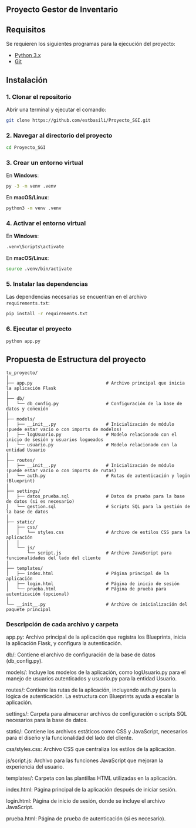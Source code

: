 ## Proyecto Gestor de Inventario

## Requisitos

Se requieren los siguientes programas para la ejecución del proyecto:

- [Python 3.x](https://www.python.org/downloads/)
- [Git](https://git-scm.com/)

## Instalación

### 1. Clonar el repositorio

Abrir una terminal y ejecutar el comando:

```bash
git clone https://github.com/estbasili/Proyecto_SGI.git
```

### 2. Navegar al directorio del proyecto

```bash
cd Proyecto_SGI
```

### 3. Crear un entorno virtual

En **Windows**:

```bash
py -3 -m venv .venv
```

En **macOS/Linux**:

```bash
python3 -m venv .venv
```

### 4. Activar el entorno virtual

En **Windows**:

```bash
.venv\Scripts\activate
```

En **macOS/Linux**:

```bash
source .venv/bin/activate
```

### 5. Instalar las dependencias

Las dependencias necesarias se encuentran en el archivo `requirements.txt`:

```bash
pip install -r requirements.txt
```

### 6. Ejecutar el proyecto

```bash
python app.py
```

##  Propuesta de Estructura del proyecto
```
tu_proyecto/
│
├── app.py                            # Archivo principal que inicia la aplicación Flask
│
├── db/
│   └── db_config.py                  # Configuración de la base de datos y conexión
│
├── models/
│   ├── __init__.py                   # Inicialización de módulo (puede estar vacío o con imports de modelos)
│   ├── logUsuario.py                 # Modelo relacionado con el inicio de sesión y usuarios logueados
│   └── usuario.py                    # Modelo relacionado con la entidad Usuario
│
├── routes/
│   ├── __init__.py                   # Inicialización de módulo (puede estar vacío o con imports de rutas)
│   └── auth.py                       # Rutas de autenticación y login (Blueprint)
│
├── settings/
│   ├── datos_prueba.sql              # Datos de prueba para la base de datos (si es necesario)
│   └── gestion.sql                   # Scripts SQL para la gestión de la base de datos
│
├── static/
│   ├── css/
│   │   └── styles.css                # Archivo de estilos CSS para la aplicación
│   │
│   └── js/
│       └── script.js                 # Archivo JavaScript para funcionalidades del lado del cliente
│
├── templates/
│   ├── index.html                    # Página principal de la aplicación
│   ├── login.html                    # Página de inicio de sesión
│   └── prueba.html                   # Página de prueba para autenticación (opcional)
│
└── __init__.py                       # Archivo de inicialización del paquete principal

``` 
### Descripción de cada archivo y carpeta

app.py: Archivo principal de la aplicación que registra los Blueprints, inicia la aplicación Flask, y configura la autenticación.

db/: Contiene el archivo de configuración de la base de datos (db_config.py).

models/: Incluye los modelos de la aplicación, como logUsuario.py para el manejo de usuarios autenticados y usuario.py para la entidad Usuario.

routes/: Contiene las rutas de la aplicación, incluyendo auth.py para la lógica de autenticación. La estructura con Blueprints ayuda a escalar la aplicación.

settings/: Carpeta para almacenar archivos de configuración o scripts SQL necesarios para la base de datos.

static/: Contiene los archivos estáticos como CSS y JavaScript, necesarios para el diseño y la funcionalidad del lado del cliente.

css/styles.css: Archivo CSS que centraliza los estilos de la aplicación.

js/script.js: Archivo para las funciones JavaScript que mejoran la experiencia del usuario.

templates/: Carpeta con las plantillas HTML utilizadas en la aplicación.

index.html: Página principal de la aplicación después de iniciar sesión.

login.html: Página de inicio de sesión, donde se incluye el archivo JavaScript.

prueba.html: Página de prueba de autenticación (si es necesario).

